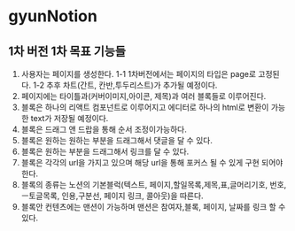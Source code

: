 # gyunNotion
1차 버전
1차 목표 기능들 
--------------------------------------------
1. 사용자는 페이지를 생성한다.
1-1 1차버전에서는 페이지의 타입은 page로 고정된다.
1-2 추후 차트(간트, 칸반,투두리스트)가 추가될 예정이다.
2. 페이지에는 타이틀과(커버이미지,아이콘, 제목)과 여러 블록들로 이루어진다.
3. 블록은 하나의 리액트 컴포넌트로 이루어지고 에디터로 하나의 html로 변환이 가능한 text가 저장될 예정이다.
4. 블록은 드래그 앤 드랍을 통해 순서 조정이가능하다.
5. 블록은 원하는 원하는 부분을 드래그해서 댓글을 달 수 있다.
6. 블록은 원하는 부분을 드래그해서 링크를 달 수 있다.
7. 블록은 각각의 url을 가지고 있으며 해당 url을 통해 포커스 될 수 있게 구현 되어야 한다.
8. 블록의 종류는 노션의 기본블럭(텍스트, 페이지,할일목록,제목,표,글머리기호, 번호,ㅡ토글목록, 인용,구분선, 페이지 링크, 콜아웃)을 따른다.
9. 블록안 컨텐츠에는 맨션이 가능하며 맨션은 참여자,블록, 페이지, 날짜를 링크 할 수 있다.

